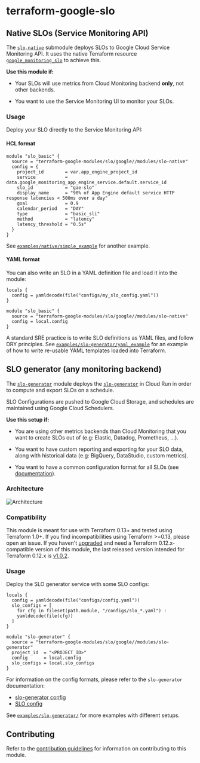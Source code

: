 # terraform-google-slo

## Native SLOs (Service Monitoring API)
The [`slo-native`](./modules/slo-native) submodule deploys SLOs to Google Cloud Service Monitoring API. It uses the native Terraform resource [`google_monitoring_slo`](https://www.terraform.io/docs/providers/google/r/monitoring_slo.html) to achieve this.

**Use this module if:**
- Your SLOs will use metrics from Cloud Monitoring backend **only**, not other backends.

- You want to use the Service Monitoring UI to monitor your SLOs.

### Usage
Deploy your SLO directly to the Service Monitoring API:

#### HCL format
```hcl
module "slo_basic" {
  source = "terraform-google-modules/slo/google//modules/slo-native"
  config = {
    project_id        = var.app_engine_project_id
    service           = data.google_monitoring_app_engine_service.default.service_id
    slo_id            = "gae-slo"
    display_name      = "90% of App Engine default service HTTP response latencies < 500ms over a day"
    goal              = 0.9
    calendar_period   = "DAY"
    type              = "basic_sli"
    method            = "latency"
    latency_threshold = "0.5s"
  }
}
```
See [`examples/native/simple_example`](./examples/native/simple_example) for another example.

#### YAML format
You can also write an SLO in a YAML definition file and load it into the module:
```hcl
locals {
  config = yamldecode(file("configs/my_slo_config.yaml"))
}

module "slo_basic" {
  source = "terraform-google-modules/slo/google//modules/slo-native"
  config = local.config
}
```
A standard SRE practice is to write SLO definitions as YAML files, and follow DRY principles. See [`examples/slo-generator/yaml_example`](./examples/native/yaml_example) for an example of how to write re-usable YAML templates loaded into Terraform.

## SLO generator (any monitoring backend)
The [`slo-generator`](./modules/slo-generator) module deploys the [`slo-generator`](https://github.com/google/slo-generator/blob/master/README.md)
in Cloud Run in order to compute and export SLOs on a schedule.

SLO Configurations are pushed to Google Cloud Storage, and schedules are maintained using Google Cloud Schedulers.

**Use this setup if:**
- You are using other metrics backends than Cloud Monitoring that you want to create SLOs out of (e.g: Elastic, Datadog, Prometheus, ...).

- You want to have custom reporting and exporting for your SLO data, along with historical data (e.g: BigQuery, DataStudio, custom metrics).

- You want to have a common configuration format for all SLOs (see [documentation](https://github.com/google/slo-generator/README.md)).

### Architecture

![Architecture](./arch.png)

### Compatibility
This module is meant for use with Terraform 0.13+ and tested using Terraform 1.0+. If you find incompatibilities using Terraform >=0.13, please open an issue.
 If you haven't
[upgraded](https://www.terraform.io/upgrade-guides/0-13.html) and need a Terraform
0.12.x-compatible version of this module, the last released version
intended for Terraform 0.12.x is [v1.0.2](https://registry.terraform.io/modules/terraform-google-modules/-slo/google/v1.0.2).

### Usage

Deploy the SLO generator service with some SLO configs:

```hcl
locals {
  config = yamldecode(file("configs/config.yaml"))
  slo_configs = [
    for cfg in fileset(path.module, "/configs/slo_*.yaml") :
    yamldecode(file(cfg))
  ]
}

module "slo-generator" {
  source = "terraform-google-modules/slo/google//modules/slo-generator"
  project_id  = "<PROJECT_ID>"
  config      = local.config
  slo_configs = local.slo_configs
}
```

For information on the config formats, please refer to the `slo-generator` documentation:
* [slo-generator config](https://github.com/google/slo-generator#shared-configuration)
* [SLO config](https://github.com/google/slo-generator#slo-configuration)

See [`examples/slo-generator/`](./examples/slo-generator/) for more examples with different setups.

## Contributing

Refer to the [contribution guidelines](./CONTRIBUTING.md) for
information on contributing to this module.

[terraform-provider-gcp]: https://www.terraform.io/docs/providers/google/index.html
[terraform]: https://www.terraform.io/downloads.html
